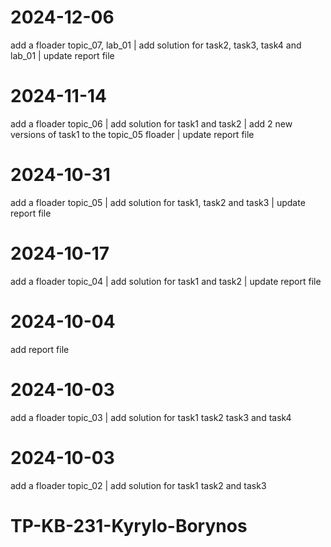 # 2024-12-06
add a floader topic_07, lab_01 | 
add solution for task2, task3, task4 and lab_01 |
update report file

# 2024-11-14
add a floader topic_06 | 
add solution for task1 and task2 |
add 2 new versions of task1 to the topic_05 floader | 
update report file

# 2024-10-31
add a floader topic_05 | 
add solution for task1, task2 and task3 |
update report file

# 2024-10-17
add a floader topic_04 | 
add solution for task1 and task2 | 
update report file

# 2024-10-04
add report file

# 2024-10-03
add a floader topic_03 | 
add solution for task1 task2 task3 and task4

# 2024-10-03
add a floader topic_02 | 
add solution for task1 task2 and task3

# TP-KB-231-Kyrylo-Borynos